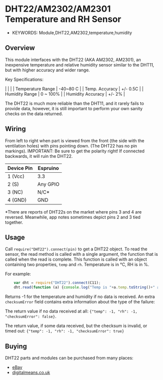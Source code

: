 <!--- Copyright (c) 2014 Spence Konde. See the file LICENSE for copying permission. -->
DHT22/AM2302/AM2301 Temperature and RH Sensor
=====================

* KEYWORDS: Module,DHT22,AM2302,temperature,humidity

Overview
-----------------

This module interfaces with the DHT22 (AKA AM2302, AM2301), an inexpensive temperature and relative humidity sensor similar to the DHT11, but with higher accuracy and wider range. 

Key Specifications:

  |                   |          |
  | Temperature Range | -40~80 C |
  | Temp. Accuracy    | +/- 0.5C |
  | Humidity Range    | 0 ~ 100% |
  | Humidity Accuracy | +/- 2%   |

The DHT22 is much more reliable than the DHT11, and it rarely fails to provide data, however, it is still important to perform your own sanity checks on the data returned. 


Wiring
-----------------

From left to right when part is viewed from the front (the side with the ventilation holes) with pins pointing down. (The DHT22 has no pin markings). 
IMPORTANT: Be sure to get the polarity right! If connected backwards, it will ruin the DHT22. 

  | Device Pin | Espruino |
  |------------|----------|
  | 1 (Vcc)    | 3.3      |
  | 2 (S)      | Any GPIO |
  | 3 (NC)     | N/C*     |
  | 4 (GND)    | GND      |

*There are reports of DHT22s on the market where pins 3 and 4 are reversed. Meanwhile, app notes sometimes depict pins 2 and 3 tied together. 


Usage
------------

Call `require("DHT22").connect(pin)` to get a DHT22 object. To read the sensor, the read method is called with a single argument, the function that is called when the read is complete. This function is called with an object containing two properties, `temp` and `rh`. Temperature is in °C, RH is in %. 

For example:
```JavaScript
    var dht = require("DHT22").connect(C11);
    dht.read(function (a) {console.log("Temp is "+a.temp.toString()+" and RH is "+a.rh.toString());});
```
Returns -1 for the temperature and humidity if no data is received. An extra `checksumError` field contains extra information about the type of the failure:

The return value if no data received at all: `{"temp": -1, "rh": -1, "checksumError": false}`.

The return value, if some data received, but the checksum is invalid, or timed out: `{"temp": -1, "rh": -1, "checksumError": true}`

Buying
-----

DHT22 parts and modules can be purchased from many places:
* [eBay](http://www.ebay.com/sch/i.html?_nkw=DHT22&_sacat=92074)
* [digitalmeans.co.uk](https://digitalmeans.co.uk/shop/index.php?route=product/search&tag=dht22)
